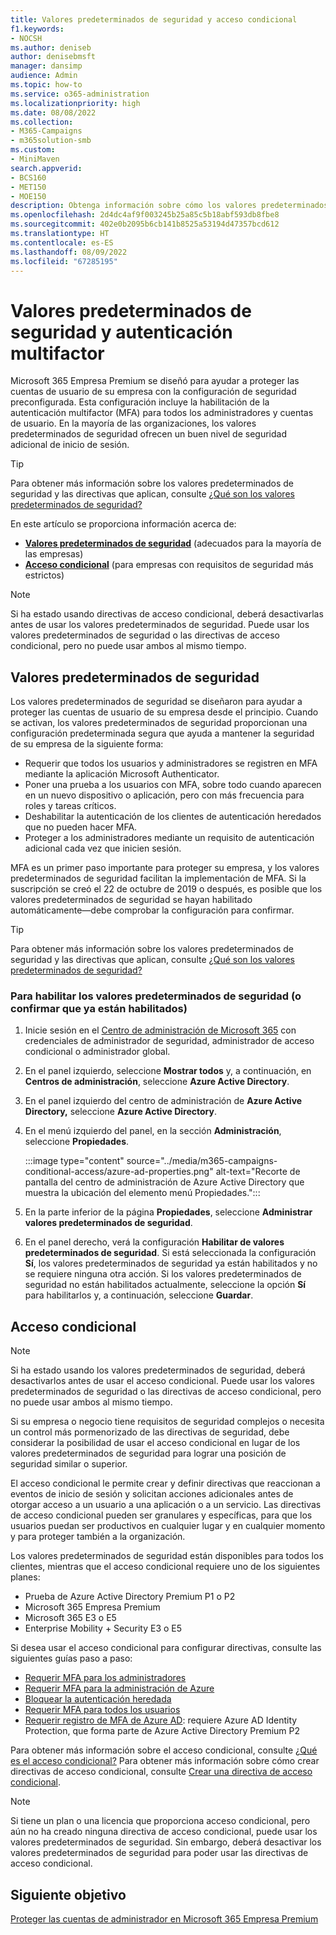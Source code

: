 ```yaml
---
title: Valores predeterminados de seguridad y acceso condicional
f1.keywords:
- NOCSH
ms.author: deniseb
author: denisebmsft
manager: dansimp
audience: Admin
ms.topic: how-to
ms.service: o365-administration
ms.localizationpriority: high
ms.date: 08/08/2022
ms.collection:
- M365-Campaigns
- m365solution-smb
ms.custom:
- MiniMaven
search.appverid:
- BCS160
- MET150
- MOE150
description: Obtenga información sobre cómo los valores predeterminados de seguridad pueden ayudar a proteger su organización frente a ataques relacionados con la identidad proporcionando una preconfiguración de seguridad para Microsoft 365 Empresa Premium.
ms.openlocfilehash: 2d4dc4af9f003245b25a85c5b18abf593db8fbe8
ms.sourcegitcommit: 402e0b2095b6cb141b8525a53194d47357bcd612
ms.translationtype: HT
ms.contentlocale: es-ES
ms.lasthandoff: 08/09/2022
ms.locfileid: "67285195"
---
```

# <a name="security-defaults-and-multi-factor-authentication"></a>Valores predeterminados de seguridad y autenticación multifactor

Microsoft 365 Empresa Premium se diseñó para ayudar a proteger las cuentas de usuario de su empresa con la configuración de seguridad preconfigurada. Esta configuración incluye la habilitación de la autenticación multifactor (MFA) para todos los administradores y cuentas de usuario. En la mayoría de las organizaciones, los valores predeterminados de seguridad ofrecen un buen nivel de seguridad adicional de inicio de sesión.

> [!TIP]
> Para obtener más información sobre los valores predeterminados de seguridad y las directivas que aplican, consulte [¿Qué son los valores predeterminados de seguridad?](/azure/active-directory/fundamentals/concept-fundamentals-security-defaults)

En este artículo se proporciona información acerca de:

- **[Valores predeterminados de seguridad](#security-defaults)** (adecuados para la mayoría de las empresas)
- **[Acceso condicional](#conditional-access)** (para empresas con requisitos de seguridad más estrictos)

> [!NOTE]
> Si ha estado usando directivas de acceso condicional, deberá desactivarlas antes de usar los valores predeterminados de seguridad. Puede usar los valores predeterminados de seguridad o las directivas de acceso condicional, pero no puede usar ambos al mismo tiempo.

## <a name="security-defaults"></a>Valores predeterminados de seguridad

Los valores predeterminados de seguridad se diseñaron para ayudar a proteger las cuentas de usuario de su empresa desde el principio. Cuando se activan, los valores predeterminados de seguridad proporcionan una configuración predeterminada segura que ayuda a mantener la seguridad de su empresa de la siguiente forma:

- Requerir que todos los usuarios y administradores se registren en MFA mediante la aplicación Microsoft Authenticator.
- Poner una prueba a los usuarios con MFA, sobre todo cuando aparecen en un nuevo dispositivo o aplicación, pero con más frecuencia para roles y tareas críticos.
- Deshabilitar la autenticación de los clientes de autenticación heredados que no pueden hacer MFA.
- Proteger a los administradores mediante un requisito de autenticación adicional cada vez que inicien sesión.

MFA es un primer paso importante para proteger su empresa, y los valores predeterminados de seguridad facilitan la implementación de MFA. Si la suscripción se creó el 22 de octubre de 2019 o después, es posible que los valores predeterminados de seguridad se hayan habilitado automáticamente&mdash;debe comprobar la configuración para confirmar.

> [!TIP]
> Para obtener más información sobre los valores predeterminados de seguridad y las directivas que aplican, consulte [¿Qué son los valores predeterminados de seguridad?](/azure/active-directory/fundamentals/concept-fundamentals-security-defaults)

### <a name="to-enable-security-defaults-or-confirm-theyre-already-enabled"></a>Para habilitar los valores predeterminados de seguridad (o confirmar que ya están habilitados)

1. Inicie sesión en el <a href="https://go.microsoft.com/fwlink/p/?linkid=2024339" target="_blank">Centro de administración de Microsoft 365</a> con credenciales de administrador de seguridad, administrador de acceso condicional o administrador global.

2. En el panel izquierdo, seleccione **Mostrar todos** y, a continuación, en **Centros de administración**, seleccione **Azure Active Directory**.

3. En el panel izquierdo del centro de administración de **Azure Active Directory,** seleccione **Azure Active Directory**.

4. En el menú izquierdo del panel, en la sección **Administración**, seleccione **Propiedades**.

    :::image type="content" source="../media/m365-campaigns-conditional-access/azure-ad-properties.png" alt-text="Recorte de pantalla del centro de administración de Azure Active Directory que muestra la ubicación del elemento menú Propiedades.":::

5. En la parte inferior de la página **Propiedades**, seleccione **Administrar valores predeterminados de seguridad**.

6. En el panel derecho, verá la configuración **Habilitar de valores predeterminados de seguridad**. Si está seleccionada la configuración **Sí**, los valores predeterminados de seguridad ya están habilitados y no se requiere ninguna otra acción. Si los valores predeterminados de seguridad no están habilitados actualmente, seleccione la opción **Sí** para habilitarlos y, a continuación, seleccione **Guardar**.

## <a name="conditional-access"></a>Acceso condicional

> [!NOTE]
> Si ha estado usando los valores predeterminados de seguridad, deberá desactivarlos antes de usar el acceso condicional. Puede usar los valores predeterminados de seguridad o las directivas de acceso condicional, pero no puede usar ambos al mismo tiempo.

Si su empresa o negocio tiene requisitos de seguridad complejos o necesita un control más pormenorizado de las directivas de seguridad, debe considerar la posibilidad de usar el acceso condicional en lugar de los valores predeterminados de seguridad para lograr una posición de seguridad similar o superior.

El acceso condicional le permite crear y definir directivas que reaccionan a eventos de inicio de sesión y solicitan acciones adicionales antes de otorgar acceso a un usuario a una aplicación o a un servicio. Las directivas de acceso condicional pueden ser granulares y específicas, para que los usuarios puedan ser productivos en cualquier lugar y en cualquier momento y para proteger también a la organización.

Los valores predeterminados de seguridad están disponibles para todos los clientes, mientras que el acceso condicional requiere uno de los siguientes planes:

- Prueba de Azure Active Directory Premium P1 o P2
- Microsoft 365 Empresa Premium
- Microsoft 365 E3 o E5
- Enterprise Mobility + Security E3 o E5

Si desea usar el acceso condicional para configurar directivas, consulte las siguientes guías paso a paso:

- [Requerir MFA para los administradores](/azure/active-directory/conditional-access/howto-conditional-access-policy-admin-mfa)
- [Requerir MFA para la administración de Azure](/azure/active-directory/conditional-access/howto-conditional-access-policy-azure-management)
- [Bloquear la autenticación heredada](/azure/active-directory/conditional-access/howto-conditional-access-policy-block-legacy)
- [Requerir MFA para todos los usuarios](/azure/active-directory/conditional-access/howto-conditional-access-policy-all-users-mfa)
- [Requerir registro de MFA de Azure AD](/azure/active-directory/identity-protection/howto-identity-protection-configure-mfa-policy): requiere Azure AD Identity Protection, que forma parte de Azure Active Directory Premium P2

Para obtener más información sobre el acceso condicional, consulte [¿Qué es el acceso condicional?](/azure/active-directory/conditional-access/overview) Para obtener más información sobre cómo crear directivas de acceso condicional, consulte [Crear una directiva de acceso condicional](/azure/active-directory/authentication/tutorial-enable-azure-mfa#create-a-conditional-access-policy).

> [!NOTE]
> Si tiene un plan o una licencia que proporciona acceso condicional, pero aún no ha creado ninguna directiva de acceso condicional, puede usar los valores predeterminados de seguridad. Sin embargo, deberá desactivar los valores predeterminados de seguridad para poder usar las directivas de acceso condicional.

## <a name="next-objective"></a>Siguiente objetivo

[Proteger las cuentas de administrador en Microsoft 365 Empresa Premium](m365bp-protect-admin-accounts.md)
